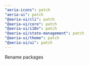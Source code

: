 ```yaml
---
"aeria-icons": patch
"aeria-ui": patch
"@aeria-ui/cli": patch
"@aeria-ui/core": patch
"@aeria-ui/i18n": patch
"@aeria-ui/state-management": patch
"@aeria-ui/theme": patch
"@aeria-ui/ui": patch
---
```


Rename packages
